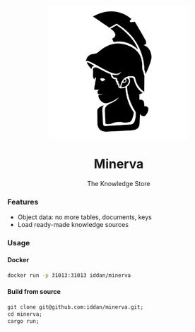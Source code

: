 <center>
    <img src="logo.svg" height=300>
    <h1>Minerva</h1>
    <p>The Knowledge Store</p>
</center>

### Features

- Object data: no more tables, documents, keys
- Load ready-made knowledge sources

### Usage

#### Docker

```bash
docker run -p 31013:31013 iddan/minerva
```

#### Build from source

```
git clone git@github.com:iddan/minerva.git;
cd minerva;
cargo run;
```
